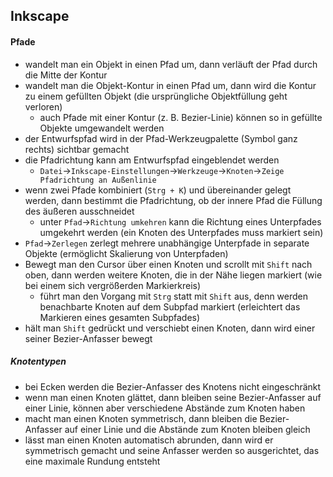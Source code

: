 ## Inkscape

#### Pfade
- wandelt man ein Objekt in einen Pfad um, dann verläuft der Pfad durch die Mitte der Kontur
- wandelt man die Objekt-Kontur in einen Pfad um, dann wird die Kontur zu einem gefüllten Objekt (die ursprüngliche Objektfüllung geht verloren)
  - auch Pfade mit einer Kontur (z. B. Bezier-Linie) können so in gefüllte Objekte umgewandelt werden
- der Entwurfspfad wird in der Pfad-Werkzeugpalette (Symbol ganz rechts) sichtbar gemacht
- die Pfadrichtung kann am Entwurfspfad eingeblendet werden
  - `Datei`->`Inkscape-Einstellungen`->`Werkzeuge`->`Knoten`->`Zeige Pfadrichtung an Außenlinie`
- wenn zwei Pfade kombiniert (`Strg + K`) und übereinander gelegt werden, dann bestimmt die Pfadrichtung, ob der innere Pfad die Füllung des äußeren ausschneidet
  - unter `Pfad`->`Richtung umkehren` kann die Richtung eines Unterpfades umgekehrt werden (ein Knoten des Unterpfades muss markiert sein)
- `Pfad`->`Zerlegen` zerlegt mehrere unabhängige Unterpfade in separate Objekte (ermöglicht Skalierung von Unterpfaden)
- Bewegt man den Cursor über einen Knoten und scrollt mit `Shift` nach oben, dann werden weitere Knoten, die in der Nähe liegen markiert (wie bei einem sich vergrößerden Markierkreis)
  - führt man den Vorgang mit `Strg` statt mit `Shift` aus, denn werden benachbarte Knoten auf dem Subpfad markiert (erleichtert das Markieren eines gesamten Subpfades)
- hält man `Shift` gedrückt und verschiebt einen Knoten, dann wird einer seiner Bezier-Anfasser bewegt

##### Knotentypen
- bei Ecken werden die Bezier-Anfasser des Knotens nicht eingeschränkt
- wenn man einen Knoten glättet, dann bleiben seine Bezier-Anfasser auf einer Linie, können aber verschiedene Abstände zum Knoten haben
- macht man einen Knoten symmetrisch, dann bleiben die Bezier-Anfasser auf einer Linie und die Abstände zum Knoten bleiben gleich
- lässt man einen Knoten automatisch abrunden, dann wird er symmetrisch gemacht und seine Anfasser werden so ausgerichtet, das eine maximale Rundung entsteht
